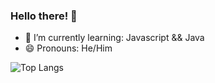 ### Hello there! 👋

- 🌱 I’m currently learning: Javascript && Java 
- 😄 Pronouns: He/Him

![Top Langs](https://github-readme-stats.vercel.app/api/top-langs/?JoaoGabriel2710=anuraghazra&hide_progress=true)
